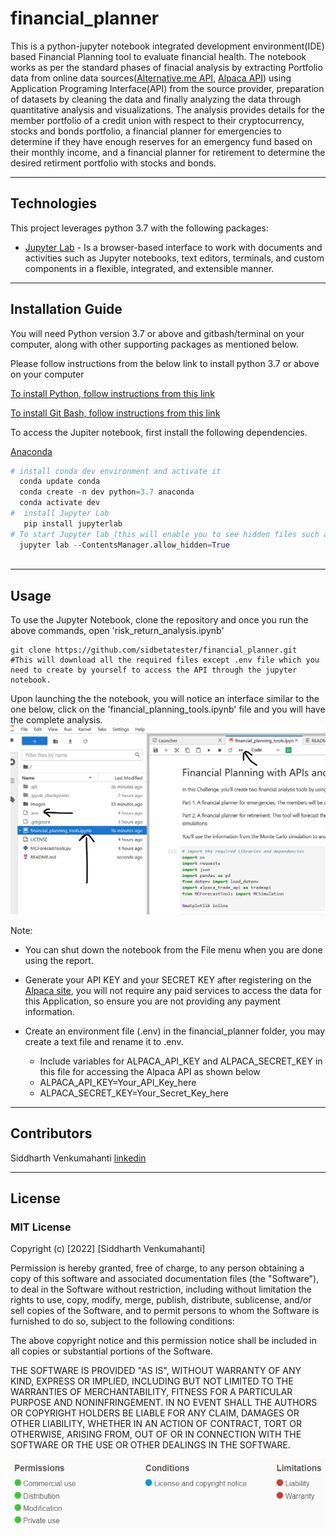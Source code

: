 # financial_planner

This is a python-jupyter notebook integrated development environment(IDE) based Financial Planning tool to evaluate financial health. The notebook works as per the standard phases of finacial analysis by extracting Portfolio data from online data sources([Alternative.me API](https://alternative.me/crypto/api/), [Alpaca API](https://alpaca.markets/docs/api-references/)) using Application Programing Interface(API) from the source provider, preparation of datasets by cleaning the data and finally analyzing the data through quantitative analysis and visualizations. The analysis provides details for the member portfolio of a credit union with respect to their cryptocurrency, stocks and bonds portfolio, a financial planner for emergencies to determine if they have enough reserves for an emergency fund based on their monthly income, and a financial planner for retirement to determine the desired retirment portfolio with stocks and bonds. 


---


## Technologies

This project leverages python 3.7 with the following packages:

* [Jupyter Lab](https://jupyterlab.readthedocs.io/en/stable/#) - Is a browser-based interface to work with documents and activities such as Jupyter notebooks, text editors, terminals, and custom components in a flexible, integrated, and extensible manner.

---

## Installation Guide

You will need Python version 3.7 or above and gitbash/terminal on your computer, along with other supporting packages as mentioned below. 

Please follow instructions from the below link to install python 3.7 or above on your computer

[To install Python, follow instructions from this link](https://www.python.org/downloads/)

[To install Git Bash, follow instructions from this link](https://github.com/git-guides/install-git)

To access the Jupiter notebook, first install the following dependencies.

 [Anaconda](https://docs.anaconda.com/anaconda/install/)

```python
# install conda dev environment and activate it
  conda update conda
  conda create -n dev python=3.7 anaconda
  conda activate dev
#  install Jupyter Lab
   pip install jupyterlab
# To start Jupyter lab (this will enable you to see hidden files such as .env, remember to check 'Show Hidden Files' in the View menu in case that is not  enabled)
  jupyter lab --ContentsManager.allow_hidden=True
   
```


---


## Usage

To use the Jupyter Notebook, clone the repository and once you run the above commands, open 'risk_return_analysis.ipynb'

```git
git clone https://github.com/sidbetatester/financial_planner.git
#This will download all the required files except .env file which you need to create by yourself to access the API through the jupyter notebook.
```

Upon launching the the notebook, you will notice an interface similar to the one below, click  on the 'financial_planning_tools.ipynb' file and you will have the complete analysis. 
![financial_planner](Images/Jupyter_Screenshot.jpg)

Note:
* You can shut down the notebook from the File menu when you are done using the report.

* Generate your API KEY and your SECRET KEY after registering on the [Alpaca site](https://alpaca.markets/), you will not require any paid services to access the data for this Application, so ensure you are not providing any payment information.  

* Create an environment file (.env) in the financial_planner folder, you may create a text file and rename it to .env. 
    * Include variables for ALPACA_API_KEY and ALPACA_SECRET_KEY in this file for accessing the Alpaca API as shown below
    * ALPACA_API_KEY=Your_API_Key_here
    * ALPACA_SECRET_KEY=Your_Secret_Key_here
---


## Contributors

Siddharth Venkumahanti
[linkedin](https://www.linkedin.com/in/siddharthvenkumahanti/)


---


## License

### MIT License

Copyright (c) [2022] [Siddharth Venkumahanti]

Permission is hereby granted, free of charge, to any person obtaining a copy
of this software and associated documentation files (the "Software"), to deal
in the Software without restriction, including without limitation the rights
to use, copy, modify, merge, publish, distribute, sublicense, and/or sell
copies of the Software, and to permit persons to whom the Software is
furnished to do so, subject to the following conditions:

The above copyright notice and this permission notice shall be included in all
copies or substantial portions of the Software.

THE SOFTWARE IS PROVIDED "AS IS", WITHOUT WARRANTY OF ANY KIND, EXPRESS OR
IMPLIED, INCLUDING BUT NOT LIMITED TO THE WARRANTIES OF MERCHANTABILITY,
FITNESS FOR A PARTICULAR PURPOSE AND NONINFRINGEMENT. IN NO EVENT SHALL THE
AUTHORS OR COPYRIGHT HOLDERS BE LIABLE FOR ANY CLAIM, DAMAGES OR OTHER
LIABILITY, WHETHER IN AN ACTION OF CONTRACT, TORT OR OTHERWISE, ARISING FROM,
OUT OF OR IN CONNECTION WITH THE SOFTWARE OR THE USE OR OTHER DEALINGS IN THE
SOFTWARE.

![MIT License](Images/MIT_License.png)



